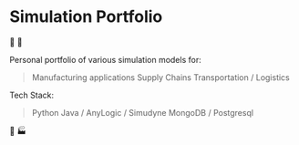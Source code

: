 # Simulation Portfolio

:bullettrain_front: :truck: 

Personal portfolio of various simulation models for:
> Manufacturing applications
> Supply Chains
> Transportation / Logistics

Tech Stack:
> Python
> Java / AnyLogic / Simudyne
> MongoDB / Postgresql

:ship: 🏭
